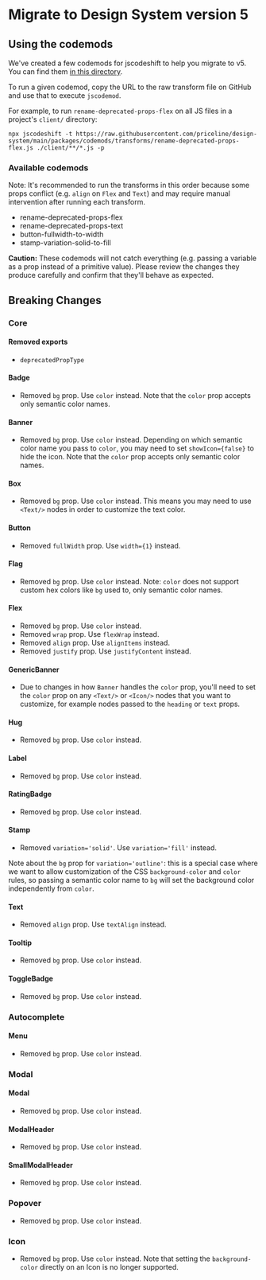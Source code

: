 # Migrate to Design System version 5

## Using the codemods

We've created a few codemods for jscodeshift to help you migrate to v5. You can find them [in this directory](LINK-TO-DIRECTORY).

To run a given codemod, copy the URL to the raw transform file on GitHub and use that to execute `jscodemod`.

For example, to run `rename-deprecated-props-flex` on all JS files in a project's `client/` directory:

```shell
npx jscodeshift -t https://raw.githubusercontent.com/priceline/design-system/main/packages/codemods/transforms/rename-deprecated-props-flex.js ./client/**/*.js -p
```

### Available codemods

Note: It's recommended to run the transforms in this order because some props conflict (e.g. `align` on `Flex` and `Text`) and may require manual intervention after running each transform.

* rename-deprecated-props-flex
* rename-deprecated-props-text 
* button-fullwidth-to-width
* stamp-variation-solid-to-fill

**Caution:** These codemods will not catch everything (e.g. passing a variable as a prop instead of a primitive value). Please review the changes they produce carefully and confirm that they'll behave as expected.

## Breaking Changes

### Core

#### Removed exports

- `deprecatedPropType`

#### Badge

- Removed `bg` prop. Use `color` instead. Note that the `color` prop accepts only semantic color names.

#### Banner

- Removed `bg` prop. Use `color` instead. Depending on which semantic color name you pass to `color`, you may need to set `showIcon={false}` to hide the icon. Note that the `color` prop accepts only semantic color names.

#### Box

- Removed `bg` prop. Use `color` instead. This means you may need to use `<Text/>` nodes in order to customize the text color.

#### Button

- Removed `fullWidth` prop. Use `width={1}` instead.

#### Flag

- Removed `bg` prop. Use `color` instead. Note: `color` does not support custom hex colors like `bg` used to, only semantic color names.

#### Flex

- Removed `bg` prop. Use `color` instead.
- Removed `wrap` prop. Use `flexWrap` instead.
- Removed `align` prop. Use `alignItems` instead.
- Removed `justify` prop. Use `justifyContent` instead.

#### GenericBanner

- Due to changes in how `Banner` handles the `color` prop, you'll need to set the `color` prop on any `<Text/>` or `<Icon/>` nodes that you want to customize, for example nodes passed to the `heading` or `text` props.

#### Hug

- Removed `bg` prop. Use `color` instead.

#### Label

- Removed `bg` prop. Use `color` instead.

#### RatingBadge

- Removed `bg` prop. Use `color` instead.

#### Stamp

- Removed `variation='solid'`. Use `variation='fill'` instead.

Note about the `bg` prop for `variation='outline'`: this is a special case where we want to allow customization of the CSS `background-color` and `color` rules, so passing a semantic color name to `bg` will set the background color independently from `color`.

#### Text

- Removed `align` prop. Use `textAlign` instead.

#### Tooltip

- Removed `bg` prop. Use `color` instead.

#### ToggleBadge

- Removed `bg` prop. Use `color` instead.

### Autocomplete

#### Menu

- Removed `bg` prop. Use `color` instead.

### Modal

#### Modal

- Removed `bg` prop. Use `color` instead.

#### ModalHeader

- Removed `bg` prop. Use `color` instead.

#### SmallModalHeader

- Removed `bg` prop. Use `color` instead.

### Popover

- Removed `bg` prop. Use `color` instead.

### Icon

- Removed `bg` prop. Use `color` instead. Note that setting the `background-color` directly on an Icon is no longer supported.
